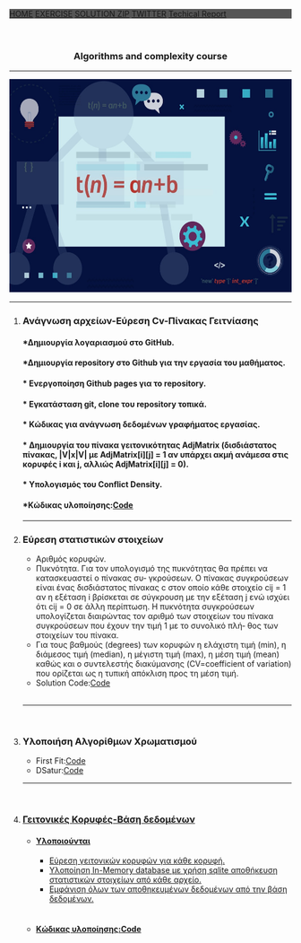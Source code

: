<html>
  <style>
.navbar {
  width: 100%;
  background-color: #555;
  overflow: auto;
}

.navbar a {
  float: left;
  padding: 12px;
  color: white;
  text-decoration: none;
  font-size: 17px;
}

.navbar a:hover {
  background-color: #000;
}

.active {
  background-color: #ffcc00;
}

@media screen and (max-width: 500px) {
  .navbar a {
    float: none;
    display: block;
  }
}
 </style>
  <body>
  <div class="navbar">
  <a class="active" href="https://github.com/vasnastos"><i class="fa fa-fw fa-home"></i> HOME</a> 
  <a href="https://github.com/vasnastos/Algorithms_and_complexity/raw/main/algo_complexity.pdf"><i class="fa fa-fw fa-search"></i> EXERCISE</a> 
  <a href="#"><i class="fa fa-fw fa-envelope"></i> SOLUTION ZIP</a> 
  <a href="https://twitter.com/home?lang=el"><i class="fa fa-fw fa-user"></i> TWITTER</a>
    <a class="active" href="report.html">Techical Report</a>
</div>
  <br><br>
<h3 style="text-align:center;">Algorithms and complexity course</h3>
<hr>
<img src="https://github.com/vasnastos/Page_Images/blob/master/algorithms.jpg?raw=true" width="1024" height="380">
<hr>
  <ol>
    <li><h3>Ανάγνωση αρχείων-Εύρεση Cv-Πίνακας Γειτνίασης</h3></li>
    <h4>*Δημιουργία λογαριασμού στο GitHub.</h4>
    <h4>*Δημιουργία repository στο Github για την εργασία του μαθήματος.</h4>
    <h4>* Ενεργοποίηση Github pages για το repository.</h4>
    <h4>* Εγκατάσταση git, clone του repository τοπικά.</h4>
    <h4>* Κώδικας για ανάγνωση δεδομένων γραφήματος εργασίας.</h4>
    <h4>* Δημιουργία του πίνακα γειτονικότητας AdjMatrix (δισδιάστατος πίνακας, |V|x|V| με AdjMatrix[i][j] = 1 αν υπάρχει ακμή ανάμεσα στις κορυφές i και j, αλλιώς AdjMatrix[i][j] = 0).</h4>
    <h4>* Υπολογισμός του Conflict Density.</h4>
    <h4>*Κώδικας υλοποίησης:<a href="https://github.com/vasnastos/Algorithms_and_complexity/raw/main/aalgorithms%20and%20complexity.zip">Code</a></h4>
    <hr>
    <li><h3>Εύρεση στατιστικών στοιχείων</h3></li>
      <ul>
        <li>Αριθμός κορυφών.</li>
        <li> Πυκνότητα. Για τον υπολογισμό της πυκνότητας θα πρέπει να κατασκευαστεί ο πίνακας συ‐
γκρούσεων. Ο πίνακας συγκρούσεων είναι ένας δισδιάστατος πίνακας c στον οποίο κάθε
στοιχείο cij = 1 αν η εξέταση i βρίσκεται σε σύγκρουση με την εξέταση j ενώ ισχύει
ότι cij = 0 σε άλλη περίπτωση. Η πυκνότητα συγκρούσεων υπολογίζεται διαιρώντας τον
αριθμό των στοιχείων του πίνακα συγκρούσεων που έχουν την τιμή 1 με το συνολικό πλή‐
θος των στοιχείων του πίνακα.</li>
        <li>Για τους βαθμούς (degrees) των κορυφών η ελάχιστη τιμή (min), η διάμεσος τιμή (median),
η μέγιστη τιμή (max), η μέση τιμή (mean) καθώς και ο συντελεστής διακύμανσης (CV=coefficient
of variation) που ορίζεται ως η τυπική απόκλιση προς τη μέση τιμή.</li>
        <li>Solution Code:<a href="https://github.com/vasnastos/Algorithms_and_complexity/raw/main/Algorithms%20and%20complexity.zip">Code</a></li>
        </ul>
    <br>
     <hr>
    <br>
    <li><h3>Υλοποιήση Αλγορίθμων Χρωματισμού</h3></li>
    <ul>
      <li>First Fit:<a href="https://github.com/vasnastos/Algorithms_and_complexity/raw/main/Algorithms%20and%20complexity.zip">Code</a></li>
      <li>DSatur:<a href="https://github.com/vasnastos/Algorithms_and_complexity/raw/main/Algorithms%20and%20complexity(DSatur_fixed).zip">Code</li>
     </ul>
    <hr>
    <br>
    <li><h3>Γειτονικές Κορυφές-Βάση δεδομένων</h3></li>
    <ul>
      <li><h4>Υλοποιούνται</h4></li>
      <ul>
        <li>Εύρεση γειτονικών κορυφών για κάθε κορυφή.</li>
        <li>Υλοποίηση In-Memory database με χρήση sqlite αποθήκευση στατιστικών στοιχείων από κάθε αρχείο.</li>
        <li>Εμφάνιση όλων των αποθηκευμένων δεδομένων από την βάση δεδομένων.</li>
       </ul>
      <br>
      <li><h4>Κώδικας υλοποίησης:<a href="https://github.com/vasnastos/Algorithms_and_complexity/raw/main/Algorithms%20and%20complexity.zip">Code</a></h4></li>
    </ul>
    </ol>
    

